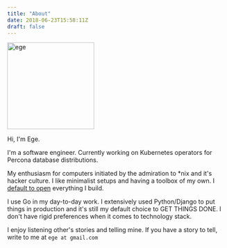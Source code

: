 ```yaml
---
title: "About"
date: 2018-06-23T15:58:11Z
draft: false
---
```


<img src="/images/comic-ege-circle.png" alt="ege" style="width:200px;"/>


Hi, I'm Ege.

I'm a software engineer. Currently working on Kubernetes operators for
Percona database distributions.

My enthusiasm for computers initiated by the admiration to \*nix and it's
hacker culture. I like minimalist setups and having a toolbox of my own. I
[default to open](https://github.com/egegunes) everything I build.

I use Go in my day-to-day work. I extensively used Python/Django to put
things in production and it's still my default choice to GET THINGS DONE. I
don't have rigid preferences when it comes to technology stack.

I enjoy listening other's stories and telling mine. If you have a story to
tell, write to me at `ege at gmail.com`
